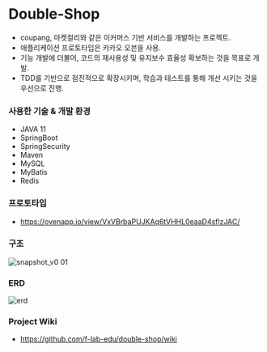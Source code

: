 # Double-Shop

- coupang, 마켓컬리와 같은 이커머스 기반 서비스를 개발하는 프로젝트.
- 애플리케이션 프로토타입은 카카오 오븐을 사용.
- 기능 개발에 더불어, 코드의 재사용성 및 유지보수 효율성 확보하는 것을 목표로 개발.
- TDD를 기반으로 점진적으로 확장시키며, 학습과 테스트를 통해 개선 시키는 것을 우선으로 진행.

### 사용한 기술 & 개발 환경
- JAVA 11
- SpringBoot
- SpringSecurity
- Maven
- MySQL
- MyBatis
- Redis
### 프로토타입
- https://ovenapp.io/view/VxVBrbaPUJKAq6tVHHL0eaaD4sflzJAC/
### 구조
![snapshot_v0 01](https://user-images.githubusercontent.com/81374655/155947142-4529aab5-237f-402b-9654-d261740c9a61.png)
### ERD
![erd](https://user-images.githubusercontent.com/81374655/155947276-7236cb95-9cc8-4d5f-88b1-3f0d2c7a10b1.png)
### Project Wiki
- https://github.com/f-lab-edu/double-shop/wiki
